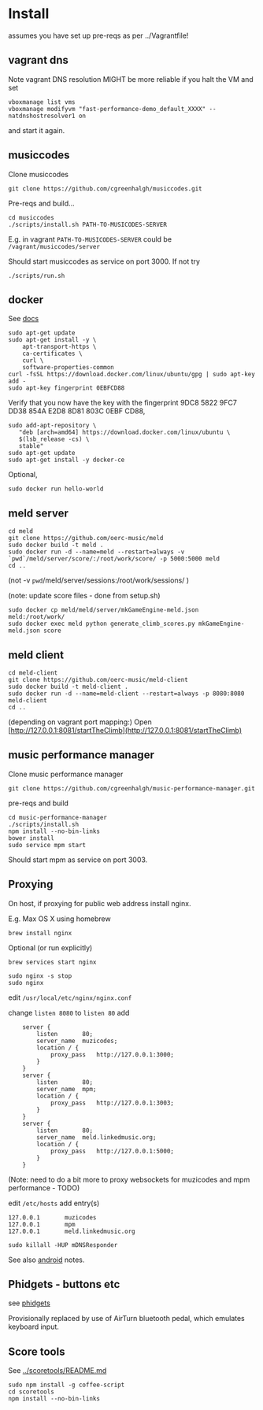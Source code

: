 # Install

assumes you have set up pre-reqs as per ../Vagrantfile!

## vagrant dns

Note vagrant DNS resolution MIGHT be more reliable if you halt the VM and set
```
vboxmanage list vms
vboxmanage modifyvm "fast-performance-demo_default_XXXX" --natdnshostresolver1 on
```
and start it again.

## musiccodes

Clone musiccodes
```
git clone https://github.com/cgreenhalgh/musiccodes.git
```
Pre-reqs and build...
```
cd musiccodes
./scripts/install.sh PATH-TO-MUSICODES-SERVER
```
E.g. in vagrant `PATH-TO-MUSICODES-SERVER` could be `/vagrant/musiccodes/server`

Should start musiccodes as service on port 3000. If not try
```
./scripts/run.sh
```

## docker

See [docs](https://docs.docker.com/engine/installation/linux/docker-ce/ubuntu/#install-using-the-repository)
```
sudo apt-get update
sudo apt-get install -y \
    apt-transport-https \
    ca-certificates \
    curl \
    software-properties-common
curl -fsSL https://download.docker.com/linux/ubuntu/gpg | sudo apt-key add -
sudo apt-key fingerprint 0EBFCD88
```
Verify that you now have the key with the fingerprint 9DC8 5822 9FC7 DD38 854A E2D8 8D81 803C 0EBF CD88, 
```
sudo add-apt-repository \
   "deb [arch=amd64] https://download.docker.com/linux/ubuntu \
   $(lsb_release -cs) \
   stable"
sudo apt-get update
sudo apt-get install -y docker-ce
```
Optional,
```
sudo docker run hello-world
```

## meld server

```
cd meld
git clone https://github.com/oerc-music/meld
sudo docker build -t meld .
sudo docker run -d --name=meld --restart=always -v `pwd`/meld/server/score/:/root/work/score/ -p 5000:5000 meld
cd ..
```
(not -v `pwd`/meld/server/sessions:/root/work/sessions/ )

(note: update score files - done from setup.sh)
```
sudo docker cp meld/meld/server/mkGameEngine-meld.json meld:/root/work/
sudo docker exec meld python generate_climb_scores.py mkGameEngine-meld.json score
```

## meld	 client

```
cd meld-client
git clone https://github.com/oerc-music/meld-client
sudo docker build -t meld-client .
sudo docker run -d --name=meld-client --restart=always -p 8080:8080 meld-client
cd ..
```

(depending on vagrant port mapping:)
Open [http://127.0.0.1:8081/startTheClimb](http://127.0.0.1:8081/startTheClimb)

## music performance manager

Clone music performance manager
```
git clone https://github.com/cgreenhalgh/music-performance-manager.git
```
pre-reqs and build
```
cd music-performance-manager
./scripts/install.sh
npm install --no-bin-links
bower install
sudo service mpm start
```

Should start mpm as service on port 3003.

## Proxying

On host, if proxying for public web address install nginx.

E.g. Max OS X using homebrew
```
brew install nginx
```
Optional (or run explicitly)
```
brew services start nginx
```
```
sudo nginx -s stop
sudo nginx
```
edit `/usr/local/etc/nginx/nginx.conf`

change `listen 8080` to `listen 80`
add
```
    server {
        listen       80;
        server_name  muzicodes;
        location / {
            proxy_pass   http://127.0.0.1:3000;
        }
	}
    server {
        listen       80;
        server_name  mpm;
        location / {
            proxy_pass   http://127.0.0.1:3003;
        }
	}
    server {
        listen       80;
        server_name  meld.linkedmusic.org;
        location / {
            proxy_pass   http://127.0.0.1:5000;
        }
	}

```
(Note: need to do a bit more to proxy websockets for muzicodes and mpm performance - TODO)

edit `/etc/hosts`
add entry(s)
```
127.0.0.1       muzicodes
127.0.0.1       mpm
127.0.0.1		meld.linkedmusic.org
```

```
sudo killall -HUP mDNSResponder
```

See also [android](android.md) notes.

## Phidgets - buttons etc

see [phidgets](../phidgets/install.md)

Provisionally replaced by use of AirTurn bluetooth pedal, which emulates keyboard input.


## Score tools

See [../scoretools/README.md](../scoretools/README.md)

```
sudo npm install -g coffee-script
cd scoretools
npm install --no-bin-links
```
